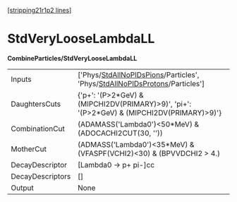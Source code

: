 [[stripping21r1p2 lines]](./stripping21r1p2-index)

# StdVeryLooseLambdaLL

**CombineParticles/StdVeryLooseLambdaLL**

|                  |                                                                                                                                                                                              |
|------------------|----------------------------------------------------------------------------------------------------------------------------------------------------------------------------------------------|
| Inputs           | ['Phys/[StdAllNoPIDsPions](./stripping21r1p2-commonparticles-stdallnopidspions)/Particles', 'Phys/[StdAllNoPIDsProtons](./stripping21r1p2-commonparticles-stdallnopidsprotons)/Particles'] |
| DaughtersCuts    | {'p+': '(P\>2\*GeV) & (MIPCHI2DV(PRIMARY)\>9)', 'pi+': '(P\>2\*GeV) & (MIPCHI2DV(PRIMARY)\>9)'}                                                                                              |
| CombinationCut   | (ADAMASS('Lambda0')\<50\*MeV) & (ADOCACHI2CUT(30, ''))                                                                                                                                       |
| MotherCut        | (ADMASS('Lambda0')\<35\*MeV) & (VFASPF(VCHI2)\<30) & (BPVVDCHI2 \> 4.)                                                                                                                       |
| DecayDescriptor  | [Lambda0 -\> p+ pi-]cc                                                                                                                                                                     |
| DecayDescriptors | []                                                                                                                                                                                         |
| Output           | None                                                                                                                                                                                         |
